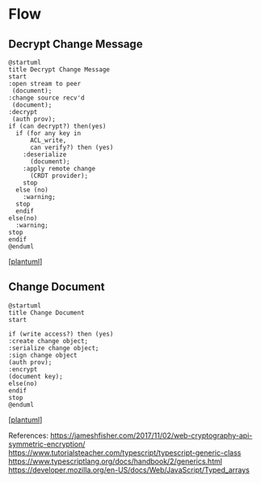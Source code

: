 # Flow

## Decrypt Change Message

```plantuml
@startuml
title Decrypt Change Message 
start
:open stream to peer
 (document);
:change source recv'd
 (document);
:decrypt
 (auth prov);
if (can decrypt?) then(yes)
  if (for any key in
      ACL_write,
      can verify?) then (yes)
    :deserialize
      (document);
    :apply remote change
      (CRDT provider);
    stop
  else (no)
    :warning;
  stop
  endif
else(no)
  :warning;
stop
endif
@enduml
```
[[plantuml](
  http://www.plantuml.com/plantuml/uml/NP6nJiGm44HxVyLqv2I-u2Wub2kXGVJ8SZONYsHjhJSvcQ_7IHo1SBFIpFFCMhuajQBpD1hrEXAkv2H7HJjOlX7UA2LRfjamSmwH64c5x0GDY4HYq7J1pHEndfxCsUqNKvZ54OJSyj3zGxgzewXsrW5Hmb9atwDnbb7TvnDq86uofPC1LhSF0iiPNvJXsM0xB-thvrsyqcCLreo5nFUvHk3804frAfOT_JTL_CzcEs9Z73E4fg24_JK7shvVFxPrVKTI-QGX6e36H6Wur9wx5VPyMv43uCxtPiKgzSjinEvVoYYVyGC0
  )]


## Change Document

```plantuml
@startuml
title Change Document 
start

if (write access?) then (yes)
:create change object;
:serialize change object;
:sign change object 
(auth prov);
:encrypt
(document key);
else(no)
endif
stop
@enduml
```

[[plantuml](
http://www.plantuml.com/plantuml/uml/RSz1hi8m30JGlK_XPNA5_iMl11S9wRGrf4aLkw1oUY8g5aWixMTBCxrQgBOjYKmiWKzpo1FuNEAs81lJsubaPFUeOk0G8rJ_FTkCp6w7UkfYHMWMZ-zokIBQ7tMAAY79yuV8bB-NJ6wjSWy6lc7txGOvrdqrSiCdpG582fUB9-H1HY9IAolrRMezNW00
  )]


References:
  https://jameshfisher.com/2017/11/02/web-cryptography-api-symmetric-encryption/
  https://www.tutorialsteacher.com/typescript/typescript-generic-class
  https://www.typescriptlang.org/docs/handbook/2/generics.html
  https://developer.mozilla.org/en-US/docs/Web/JavaScript/Typed_arrays 